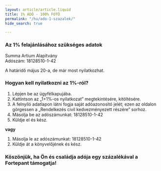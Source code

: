 ```yaml
---
layout: article/article.liquid
title: 1% ADÓ - 100% FOTÓ
permalink: "/hu/ado-1-szazalek/"
hide_search: true

---
```

### Az 1% felajánlásához szükséges adatok

Summa Artium Alapítvány <br> Adószám: 18128510-1-42

A határidő május 20-a, de már most nyilatkozhat.

### Hogyan kell nyilatkozni az 1%-ról?

1. Lépjen be az ügyfélkapujába.
2. Kattintson az „1+1%-os nyilatkozat” megtekintésére, kitöltésére.
3. A felnyíló adatlapon látni fogja saját adóazonosító jelét; ezen az oldalon görgessen a „Rendelkezés civil kedvezményezett részére” sorhoz.
4. Másolja be az adószámunkat: 18128510-1-42
5. Küldje el és kész.

**vagy**

1. Másolja le az adószámunkat: 18128510-1-42
2. Küldje át a könyvelőjének és kész.

### Köszönjük, ha Ön és családja adója egy százalékával a Fortepant támogatja!